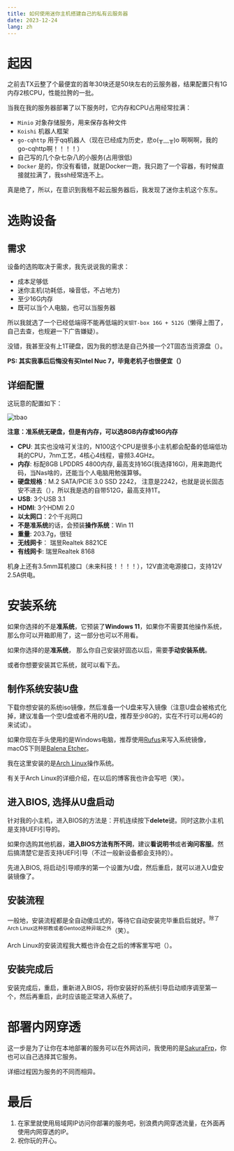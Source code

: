 ```yaml
---
title: 如何使用迷你主机搭建自己的私有云服务器
date: 2023-12-24
lang: zh
---
```

# 起因
之前去TX云整了个最便宜的首年30块还是50块左右的云服务器，结果配置只有1G内存2核CPU，性能拉胯的一批。

当我在我的服务器部署了以下服务时，它内存和CPU占用经常拉满：
- `Minio` 对象存储服务，用来保存各种文件
- `Koishi` 机器人框架
- `go-cqhttp` 用于qq机器人（现在已经成为历史，悲o(╥﹏╥)o 啊啊啊，我的go-cqhttp啊！！！！）
- 自己写的几个杂七杂八的小服务(占用很低)
- `Docker` 是的，你没有看错，就是Docker一跑，我只跑了一个容器，有时候直接就拉满了，我ssh经常连不上。

真是绝了，所以，在意识到我租不起云服务器后，我发现了迷你主机这个东东。

# 选购设备

## 需求
设备的选购取决于需求，我先说说我的需求：
- 成本足够低
- 迷你主机(功耗低，噪音低，不占地方)
- 至少16G内存
- 既可以当个人电脑，也可以当服务器

所以我就选了一个已经低端得不能再低端的`天钡T-box 16G + 512G`（懒得上图了，自己去查，也规避一下广告嫌疑）。

没错，我甚至没有上1T硬盘，因为我的想法是自己外接一个2T固态当资源盘（）。

**PS: 其实我事后后悔没有买Intel Nuc 7，毕竟老机子也很便宜（）**

## 详细配置

这玩意的配置如下：

![tbao](/images/posts/tbao-tbox.png)

**注意：准系统无硬盘，但是有内存，可以选8GB内存或16G内存**

- **CPU**: 其实也没啥可关注的，N100这个CPU是很多小主机都会配备的低端低功耗的CPU，7nm工艺，4核心4线程，睿频3.4GHz。
- **内存**: 标配8GB LPDDR5 4800内存, 最高支持16G(我选择16G)，用来跑跑代码，当Nas啥的，还能当个人电脑用勉强算够。
- **硬盘规格**：M.2 SATA/PCIE 3.0 SSD 2242， 注意是2242，也就是说长固态安不进去（），所以我是选的自带512G，最高支持1T。
- **USB**: 3个USB 3.1
- **HDMI**: 3个HDMI 2.0
- **以太网口**：2个千兆网口
- **不是准系统**的话，会预装**操作系统**：Win 11
- **重量**: 203.7g，很轻
- **无线网卡**： 瑞昱Realtek 8821CE
- **有线网卡**: 瑞昱Realtek 8168

机身上还有3.5mm耳机接口（未来科技！！！！），12V直流电源接口，支持12V 2.5A供电。


# 安装系统
如果你选择的不是**准系统**，它预装了**Windows 11**，如果你不需要其他操作系统，那么你可以开箱即用了，这一部分也可以不用看。

如果你选择的是**准系统**， 那么你自己安装好固态以后，需要**手动安装系统**。

或者你想要安装其它系统，就可以看下去。

## 制作系统安装U盘
下载你想安装的系统iso镜像，然后准备一个U盘来写入镜像（注意U盘会被格式化掉，建议准备一个空U盘或者不用的U盘，推荐至少8G的，实在不行可以用4G的来试试）。

如果你现在手头使用的是Windows电脑，推荐使用[Rufus](https://github.com/pbatard/rufus)来写入系统镜像，macOS下则是[Balena Etcher](https://github.com/balena-io/etcher)。

我在这里安装的是<a href="https://archlinux.org/" target="_blank"><span i-logos-archlinux/>Arch Linux</a>操作系统。

有关于Arch Linux的详细介绍，在以后的博客我也许会写吧（笑）。

## 进入BIOS, 选择从U盘启动
针对我的小主机，进入BIOS的方法是：开机连续按下**delete**键。同时这款小主机是支持UEFI引导的。

如果你选购其他机器，**进入BIOS方法有所不同**，建议**看说明书**或者**询问客服**。然后搞清楚它是否支持UEFI引导（不过一般新设备都会支持的）。

先进入BIOS, 将启动引导顺序的第一个设置为U盘，然后重启，就可以进入U盘安装镜像了。

## 安装流程
一般地，安装流程都是全自动傻瓜式的，等待它自动安装完毕重启后就好。<sup>除了Arch Linux这种邪教或者Gentoo这种异端之外</sup>（笑）。

Arch Linux的安装流程我大概也许会在之后的博客里写吧（）。

## 安装完成后
安装完成后，重启，重新进入BIOS，将你安装好的系统引导启动顺序调至第一个，然后再重启，此时应该能正常进入系统了。


# 部署内网穿透
这一步是为了让你在本地部署的服务可以在外网访问，我使用的是[SakuraFrp](https://www.natfrp.com/)，你也可以自己选择其它服务。

详细过程因为服务的不同而相异。

# 最后
1. 在家里就使用局域网IP访问你部署的服务吧，别浪费内网穿透流量，在外面再使用内网穿透的IP。
2. 祝你玩的开心。